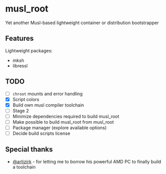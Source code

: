 # musl_root

Yet another Musl-based lightweight container or distribution bootstrapper

## Features

Lightweight packages:
- mksh
- libressl

## TODO
- [ ] `chroot` mounts and error handling
- [x] Script colors
- [x] Build own musl compiler toolchain
- [ ] Stage 2
- [ ] Minimize dependencies required to build musl_root
- [ ] Make possible to build musl_root from musl_root
- [ ] Package manager (explore available options)
- [ ] Decide build scripts license

## Special thanks
- [@artizirk](https://keybase.io/artizirk) - for letting me to borrow his powerful AMD PC to finally build a toolchain
